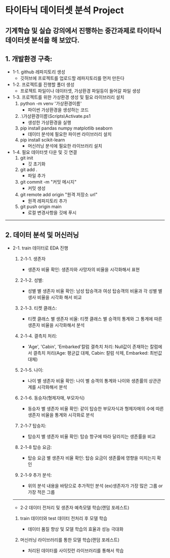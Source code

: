 #  타이타닉 데이터셋 분석 Project
기계학습 및 실습 강의에서 진행하는 중간과제로 타이타닉 데이터셋 분석을 해 보았다.
---
## 1. 개발환경 구축:
- 1-1. github 레파지토리 생성
    - 깃허브에 프로젝트를 업로드할 레파지토리를 먼저 만든다
- 1-2. 프로젝트를 진행할 폴더 생성
    - 프로젝트 파일이나 데이터셋, 가상환경 파일등이 들어갈 파일 생성
- 1-3. 프로젝트를 위한 가상환경 생성 및 필요 라이브러리 설치
    1. python -m venv '가상환경이름'
        - 파이썬 가상환경을 생성하는 코드
    2. .\가상환경이름\Scripts\Activate.ps1
        - 생성한 가상환경을 실행
    3. pip install pandas numpy matplotlib seaborn
        - 데이터 분석에 필요한 파이썬 라이브러리 설치
    4. pip install scikit-learn
        - 머신러닝 분석에 필요한 라이브러리 설치
- 1-4. 필요 데이터셋 다운 및 깃 연결 
    1. git init
        - 깃 초기화
    2. git add .
        - 파일 추가
    3. git commit -m "커밋 메시지"
        - 커밋 생성
    4. git remote add origin "원격 저장소 url"
        - 원격 레파지토리 추가
    5. git push origin main
        - 로컬 변경사항을 깃에 푸시
---
## 2. 데이터 분석 및 머신러닝
- 2-1. train 데이터로 EDA 진행
    1. 2-1-1. 생존자
        - 생존자 비율 확인: 생존자와 사망자의 비율을 시각화해서 표현
    
    
    2. 2-1-2. 성별:
        - 성별 별 생존자 비율 확인: 남성 탑승객과 여성 탑승객의 비율과 각 성별 별 생사 비율을 시각화 해서 비교
    
    
    3. 2-1-3. 티켓 클래스:
        - 티켓 클래스 별 생존자 비율: 티켓 클래스 별 승객의 통계와 그 통계에 따른 생존자 비율을 시각화해서 분석
    
    
    4. 2-1-4. 결측치 처리:
        - 'Age', 'Cabin', 'Embarked'칼럼 결측치 처리: Null값이 존재하는 칼럼에서 결측치 처리(Age: 평균값 대체, Cabin: 칼럼 삭제, Embarked: 최빈값 대체)
    
    
    5. 2-1-5. 나이:
        - 나이 별 생존자 비율 확인: 나이 별 승객의 통계와 나이와 생존률의 상관관계를 시각화해서 분석
    
    
    6. 2-1-6. 동승자(형제자매, 부모자식)
        - 동승자 별 생존자 비율 확인: 같이 탑승한 부모자식과 형제자매의 수에 따른 생존자 비율을 통계와 시각화로 분석
    
    
    7. 2-1-7 탑승지:
        - 탑승지 별 생존자 비율 확인: 탑승 항구에 따라 달라지는 생존률을 비교
   
   
    8. 2-1-8 탑승 요금:
        - 탑승 요금 별 생존자 비율 확인: 탑승 요금이 생존률에 영향을 미치는지 확인
   
   
    9. 2-1-9 추가 분석:
        - 위의 분석 내용을 바탕으로 추가적인 분석 (ex)생존자가 가장 많은 그룹 or 가장 적은 그룹
   
   ---
    - 2-2 데이터 전처리 및 생존자 예측모델 학습(랜덤 포레스트)
    1. train 데이터와 test 데이터 전처리 후 모델 학습
        - 데이터 품질 향상 및 모델 학습의 효율과 성능 극대화
    
    
    2. 머신러닝 라이브러리를 통한 모델 학습(랜덤 포레스트)
        - 처리된 데이터를 사이킷런 라이브러리를 통해서 학습